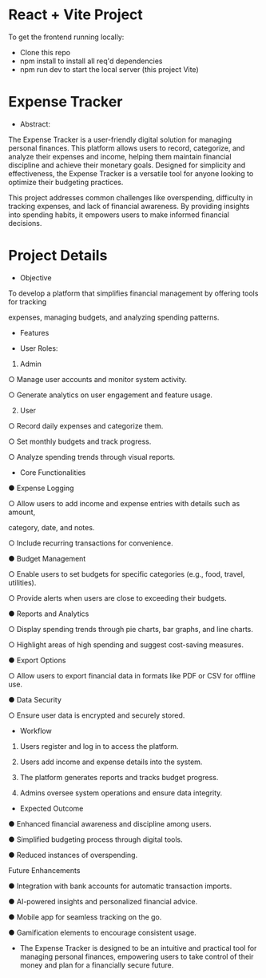 # React + Vite Project 
To get the frontend running locally:
- Clone this repo
- npm install to install all req'd dependencies
- npm run dev to start the local server (this project Vite)

# Expense Tracker 

- Abstract:

The Expense Tracker is a user-friendly digital solution for managing personal finances. This platform allows users to record, categorize, and analyze their expenses and income, helping them maintain financial discipline and achieve their monetary goals. Designed for simplicity and effectiveness, the Expense Tracker is a versatile tool for anyone looking to optimize their budgeting practices.

This project addresses common challenges like overspending, difficulty in tracking expenses, and lack of financial awareness. By providing insights into spending habits, it empowers users to make informed financial decisions.

# Project Details

- Objective

To develop a platform that simplifies financial management by offering tools for tracking

expenses, managing budgets, and analyzing spending patterns.

- Features

- User Roles:

1. Admin

○ Manage user accounts and monitor system activity.

○ Generate analytics on user engagement and feature usage.

2. User

○ Record daily expenses and categorize them.

○ Set monthly budgets and track progress.

○ Analyze spending trends through visual reports.

- Core Functionalities

● Expense Logging

○ Allow users to add income and expense entries with details such as amount,

category, date, and notes.

○ Include recurring transactions for convenience.

● Budget Management

○ Enable users to set budgets for specific categories (e.g., food, travel, utilities).

○ Provide alerts when users are close to exceeding their budgets.

● Reports and Analytics

○ Display spending trends through pie charts, bar graphs, and line charts.

○ Highlight areas of high spending and suggest cost-saving measures.

● Export Options

○ Allow users to export financial data in formats like PDF or CSV for offline use.

● Data Security

○ Ensure user data is encrypted and securely stored.

- Workflow

1. Users register and log in to access the platform.

2. Users add income and expense details into the system.

3. The platform generates reports and tracks budget progress.

4. Admins oversee system operations and ensure data integrity.

- Expected Outcome

● Enhanced financial awareness and discipline among users.

● Simplified budgeting process through digital tools.

● Reduced instances of overspending.

Future Enhancements

● Integration with bank accounts for automatic transaction imports.

● AI-powered insights and personalized financial advice.

● Mobile app for seamless tracking on the go.

● Gamification elements to encourage consistent usage.

- The Expense Tracker is designed to be an intuitive and practical tool for managing personal finances, empowering users to take control of their money and plan for a financially secure future.